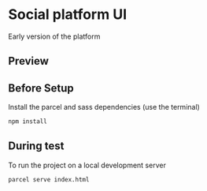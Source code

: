 # Social platform UI
Early version of the platform

## Preview

## Before Setup

Install the parcel and sass dependencies (use the terminal)

```bash
npm install
```

## During test

To run the project on a local development server

```bash
parcel serve index.html
```

